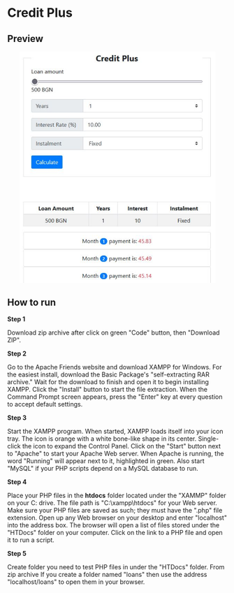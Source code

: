 # Credit Plus

## Preview

<p align="center">
<img src="https://github.com/mnestorov/credit-plus/blob/procedural/screenshot.jpg" width="450">
</p>

## How to run

**Step 1**

Download zip archive after click on green "Code" button, then "Download ZIP".

**Step 2**

Go to the Apache Friends website and download XAMPP for Windows. For the easiest install, download the Basic Package's "self-extracting RAR archive." Wait for the download to finish and open it to begin installing XAMPP. Click the "Install" button to start the file extraction. When the Command Prompt screen appears, press the "Enter" key at every question to accept default settings.


**Step 3**

Start the XAMPP program. When started, XAMPP loads itself into your icon tray. 
The icon is orange with a white bone-like shape in its center. Single-click the icon to expand the Control Panel. Click on the "Start" button next to "Apache" to start your Apache Web server. When Apache is running, the word "Running" will appear next to it, highlighted in green. Also start "MySQL" if your PHP scripts depend on a MySQL database to run.

**Step 4**

Place your PHP files in the **htdocs** folder located under the "XAMMP" folder on your C: drive. The file path is "C:\xampp\htdocs" for your Web server. Make sure your PHP files are saved as such; they must have the ".php" file extension. Open up any Web browser on your desktop and enter "localhost" into the address box. The browser will open a list of files stored under the "HTDocs" folder on your computer. Click on the link to a PHP file and open it to run a script.

**Step 5**

Create folder you need to test PHP files in under the "HTDocs" folder. From zip archive If you create a folder named "loans" then use the address "localhost/loans" to open them in your browser.
